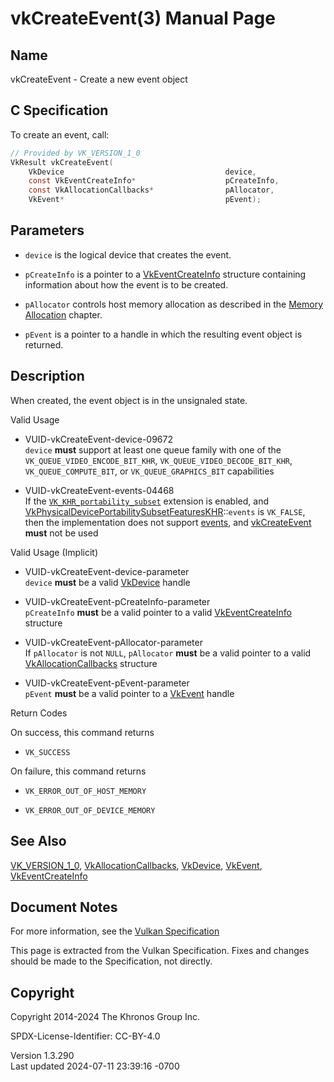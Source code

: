 # vkCreateEvent(3) Manual Page

## Name

vkCreateEvent - Create a new event object



## <a href="#_c_specification" class="anchor"></a>C Specification

To create an event, call:

``` c
// Provided by VK_VERSION_1_0
VkResult vkCreateEvent(
    VkDevice                                    device,
    const VkEventCreateInfo*                    pCreateInfo,
    const VkAllocationCallbacks*                pAllocator,
    VkEvent*                                    pEvent);
```

## <a href="#_parameters" class="anchor"></a>Parameters

- `device` is the logical device that creates the event.

- `pCreateInfo` is a pointer to a
  [VkEventCreateInfo](https://registry.khronos.org/vulkan/specs/1.3-extensions/man/html/VkEventCreateInfo.html) structure containing
  information about how the event is to be created.

- `pAllocator` controls host memory allocation as described in the <a
  href="https://registry.khronos.org/vulkan/specs/1.3-extensions/html/vkspec.html#memory-allocation"
  target="_blank" rel="noopener">Memory Allocation</a> chapter.

- `pEvent` is a pointer to a handle in which the resulting event object
  is returned.

## <a href="#_description" class="anchor"></a>Description

When created, the event object is in the unsignaled state.

Valid Usage

- <a href="#VUID-vkCreateEvent-device-09672"
  id="VUID-vkCreateEvent-device-09672"></a>
  VUID-vkCreateEvent-device-09672  
  `device` **must** support at least one queue family with one of the
  `VK_QUEUE_VIDEO_ENCODE_BIT_KHR`, `VK_QUEUE_VIDEO_DECODE_BIT_KHR`,
  `VK_QUEUE_COMPUTE_BIT`, or `VK_QUEUE_GRAPHICS_BIT` capabilities

- <a href="#VUID-vkCreateEvent-events-04468"
  id="VUID-vkCreateEvent-events-04468"></a>
  VUID-vkCreateEvent-events-04468  
  If the [`VK_KHR_portability_subset`](VK_KHR_portability_subset.html)
  extension is enabled, and
  [VkPhysicalDevicePortabilitySubsetFeaturesKHR](https://registry.khronos.org/vulkan/specs/1.3-extensions/man/html/VkPhysicalDevicePortabilitySubsetFeaturesKHR.html)::`events`
  is `VK_FALSE`, then the implementation does not support <a
  href="https://registry.khronos.org/vulkan/specs/1.3-extensions/html/vkspec.html#synchronization-events"
  target="_blank" rel="noopener">events</a>, and
  [vkCreateEvent](https://registry.khronos.org/vulkan/specs/1.3-extensions/man/html/vkCreateEvent.html) **must** not be used

Valid Usage (Implicit)

- <a href="#VUID-vkCreateEvent-device-parameter"
  id="VUID-vkCreateEvent-device-parameter"></a>
  VUID-vkCreateEvent-device-parameter  
  `device` **must** be a valid [VkDevice](https://registry.khronos.org/vulkan/specs/1.3-extensions/man/html/VkDevice.html) handle

- <a href="#VUID-vkCreateEvent-pCreateInfo-parameter"
  id="VUID-vkCreateEvent-pCreateInfo-parameter"></a>
  VUID-vkCreateEvent-pCreateInfo-parameter  
  `pCreateInfo` **must** be a valid pointer to a valid
  [VkEventCreateInfo](https://registry.khronos.org/vulkan/specs/1.3-extensions/man/html/VkEventCreateInfo.html) structure

- <a href="#VUID-vkCreateEvent-pAllocator-parameter"
  id="VUID-vkCreateEvent-pAllocator-parameter"></a>
  VUID-vkCreateEvent-pAllocator-parameter  
  If `pAllocator` is not `NULL`, `pAllocator` **must** be a valid
  pointer to a valid [VkAllocationCallbacks](https://registry.khronos.org/vulkan/specs/1.3-extensions/man/html/VkAllocationCallbacks.html)
  structure

- <a href="#VUID-vkCreateEvent-pEvent-parameter"
  id="VUID-vkCreateEvent-pEvent-parameter"></a>
  VUID-vkCreateEvent-pEvent-parameter  
  `pEvent` **must** be a valid pointer to a [VkEvent](https://registry.khronos.org/vulkan/specs/1.3-extensions/man/html/VkEvent.html)
  handle

Return Codes

On success, this command returns  
- `VK_SUCCESS`

On failure, this command returns  
- `VK_ERROR_OUT_OF_HOST_MEMORY`

- `VK_ERROR_OUT_OF_DEVICE_MEMORY`

## <a href="#_see_also" class="anchor"></a>See Also

[VK_VERSION_1_0](https://registry.khronos.org/vulkan/specs/1.3-extensions/man/html/VK_VERSION_1_0.html),
[VkAllocationCallbacks](https://registry.khronos.org/vulkan/specs/1.3-extensions/man/html/VkAllocationCallbacks.html),
[VkDevice](https://registry.khronos.org/vulkan/specs/1.3-extensions/man/html/VkDevice.html), [VkEvent](https://registry.khronos.org/vulkan/specs/1.3-extensions/man/html/VkEvent.html),
[VkEventCreateInfo](https://registry.khronos.org/vulkan/specs/1.3-extensions/man/html/VkEventCreateInfo.html)

## <a href="#_document_notes" class="anchor"></a>Document Notes

For more information, see the <a
href="https://registry.khronos.org/vulkan/specs/1.3-extensions/html/vkspec.html#vkCreateEvent"
target="_blank" rel="noopener">Vulkan Specification</a>

This page is extracted from the Vulkan Specification. Fixes and changes
should be made to the Specification, not directly.

## <a href="#_copyright" class="anchor"></a>Copyright

Copyright 2014-2024 The Khronos Group Inc.

SPDX-License-Identifier: CC-BY-4.0

Version 1.3.290  
Last updated 2024-07-11 23:39:16 -0700
